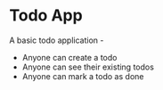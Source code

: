 # Todo App

A basic todo application - 

- Anyone can create a todo 
- Anyone can see their existing todos
- Anyone can mark a todo as done

